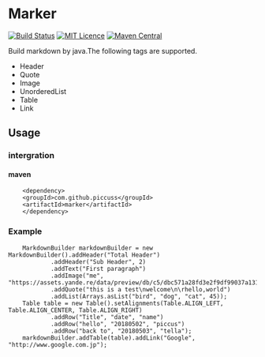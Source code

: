 # Marker 

[![Build Status](https://travis-ci.com/piccuss/Marker.svg?branch=master)](https://travis-ci.com/piccuss/Marker) [![MIT Licence](https://badges.frapsoft.com/os/mit/mit.svg?v=103)](https://opensource.org/licenses/mit-license.php) [![Maven Central](https://maven-badges.herokuapp.com/maven-central/com.github.piccuss/marker/badge.svg)](https://maven-badges.herokuapp.com/maven-central/com.github.piccuss/marker) 

Build markdown by java.The following tags are supported.

* Header
* Quote
* Image
* UnorderedList
* Table
* Link

## Usage

### intergration

#### maven

        <dependency>
        <groupId>com.github.piccuss</groupId>
        <artifactId>marker</artifactId>
        </dependency>

### Example

        MarkdownBuilder markdownBuilder = new MarkdownBuilder().addHeader("Total Header")
                .addHeader("Sub Header", 2)
                .addText("First paragraph")
                .addImage("me", "https://assets.yande.re/data/preview/db/c5/dbc571a28fd3e2f9df99037a131e5a52.jpg")
                .addQuote("this is a test\nwelcome\n\rhello,world")
                .addList(Arrays.asList("bird", "dog", "cat", 45));
        Table table = new Table().setAlignments(Table.ALIGN_LEFT, Table.ALIGN_CENTER, Table.ALIGN_RIGHT)
                .addRow("Title", "date", "name")
                .addRow("hello", "20180502", "piccus")
                .addRow("back to", "20180503", "tella");
        markdownBuilder.addTable(table).addLink("Google", "http://www.google.com.jp");
